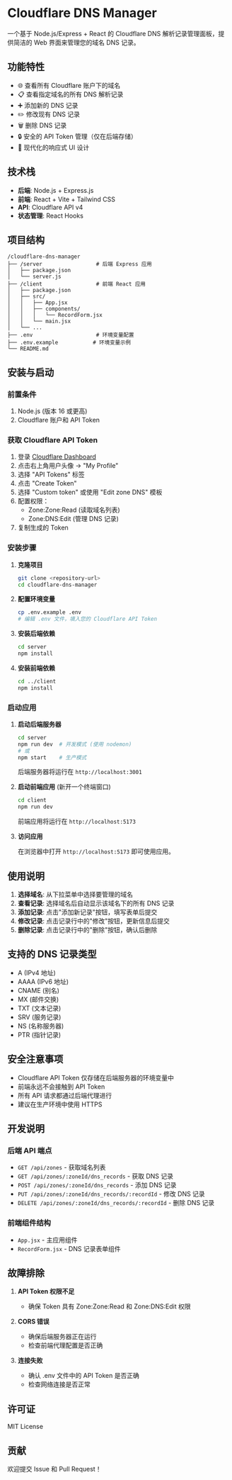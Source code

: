 # Cloudflare DNS Manager

一个基于 Node.js/Express + React 的 Cloudflare DNS 解析记录管理面板，提供简洁的 Web 界面来管理您的域名 DNS 记录。

## 功能特性

- 🌐 查看所有 Cloudflare 账户下的域名
- 📋 查看指定域名的所有 DNS 解析记录
- ➕ 添加新的 DNS 记录
- ✏️ 修改现有 DNS 记录
- 🗑️ 删除 DNS 记录
- 🔒 安全的 API Token 管理（仅在后端存储）
- 🎨 现代化的响应式 UI 设计

## 技术栈

- **后端**: Node.js + Express.js
- **前端**: React + Vite + Tailwind CSS
- **API**: Cloudflare API v4
- **状态管理**: React Hooks

## 项目结构

```
/cloudflare-dns-manager
├── /server                 # 后端 Express 应用
│   ├── package.json
│   └── server.js
├── /client                 # 前端 React 应用
│   ├── package.json
│   ├── src/
│   │   ├── App.jsx
│   │   ├── components/
│   │   │   └── RecordForm.jsx
│   │   └── main.jsx
│   └── ...
├── .env                    # 环境变量配置
├── .env.example           # 环境变量示例
└── README.md
```

## 安装与启动

### 前置条件

1. Node.js (版本 16 或更高)
2. Cloudflare 账户和 API Token

### 获取 Cloudflare API Token

1. 登录 [Cloudflare Dashboard](https://dash.cloudflare.com/)
2. 点击右上角用户头像 -> "My Profile"
3. 选择 "API Tokens" 标签
4. 点击 "Create Token"
5. 选择 "Custom token" 或使用 "Edit zone DNS" 模板
6. 配置权限：
   - Zone:Zone:Read (读取域名列表)
   - Zone:DNS:Edit (管理 DNS 记录)
7. 复制生成的 Token

### 安装步骤

1. **克隆项目**
   ```bash
   git clone <repository-url>
   cd cloudflare-dns-manager
   ```

2. **配置环境变量**
   ```bash
   cp .env.example .env
   # 编辑 .env 文件，填入您的 Cloudflare API Token
   ```

3. **安装后端依赖**
   ```bash
   cd server
   npm install
   ```

4. **安装前端依赖**
   ```bash
   cd ../client
   npm install
   ```

### 启动应用

1. **启动后端服务器**
   ```bash
   cd server
   npm run dev  # 开发模式 (使用 nodemon)
   # 或
   npm start    # 生产模式
   ```
   
   后端服务器将运行在 `http://localhost:3001`

2. **启动前端应用** (新开一个终端窗口)
   ```bash
   cd client
   npm run dev
   ```
   
   前端应用将运行在 `http://localhost:5173`

3. **访问应用**
   
   在浏览器中打开 `http://localhost:5173` 即可使用应用。

## 使用说明

1. **选择域名**: 从下拉菜单中选择要管理的域名
2. **查看记录**: 选择域名后自动显示该域名下的所有 DNS 记录
3. **添加记录**: 点击"添加新记录"按钮，填写表单后提交
4. **修改记录**: 点击记录行中的"修改"按钮，更新信息后提交
5. **删除记录**: 点击记录行中的"删除"按钮，确认后删除

## 支持的 DNS 记录类型

- A (IPv4 地址)
- AAAA (IPv6 地址)
- CNAME (别名)
- MX (邮件交换)
- TXT (文本记录)
- SRV (服务记录)
- NS (名称服务器)
- PTR (指针记录)

## 安全注意事项

- Cloudflare API Token 仅存储在后端服务器的环境变量中
- 前端永远不会接触到 API Token
- 所有 API 请求都通过后端代理进行
- 建议在生产环境中使用 HTTPS

## 开发说明

### 后端 API 端点

- `GET /api/zones` - 获取域名列表
- `GET /api/zones/:zoneId/dns_records` - 获取 DNS 记录
- `POST /api/zones/:zoneId/dns_records` - 添加 DNS 记录
- `PUT /api/zones/:zoneId/dns_records/:recordId` - 修改 DNS 记录
- `DELETE /api/zones/:zoneId/dns_records/:recordId` - 删除 DNS 记录

### 前端组件结构

- `App.jsx` - 主应用组件
- `RecordForm.jsx` - DNS 记录表单组件

## 故障排除

1. **API Token 权限不足**
   - 确保 Token 具有 Zone:Zone:Read 和 Zone:DNS:Edit 权限

2. **CORS 错误**
   - 确保后端服务器正在运行
   - 检查前端代理配置是否正确

3. **连接失败**
   - 确认 .env 文件中的 API Token 是否正确
   - 检查网络连接是否正常

## 许可证

MIT License

## 贡献

欢迎提交 Issue 和 Pull Request！
